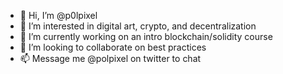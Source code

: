 - 👋 Hi, I’m @p0lpixel
- 👀 I’m interested in digital art, crypto, and decentralization
- 🌱 I’m currently working on an intro blockchain/solidity course
- 💞️ I’m looking to collaborate on best practices
- 📫 Message me @polpixel on twitter to chat

<!---
p0lpixel/p0lpixel is a ✨ special ✨ repository because its `README.md` (this file) appears on your GitHub profile.
You can click the Preview link to take a look at your changes.
--->
